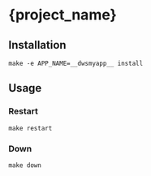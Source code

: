 # {project_name}

## Installation

    make -e APP_NAME=__dwsmyapp__ install

## Usage

### Restart

    make restart

### Down

    make down
